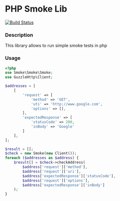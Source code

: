 # PHP Smoke Lib

[![Build Status](https://travis-ci.org/jhryniuk/php-smoke-lib.svg?branch=master)](https://travis-ci.org/jhryniuk/php-smoke-lib)

### Description
This library allows to run simple smoke tests in php

### Usage

```php
<?php
use Smoke\Smoke\Smoke;
use GuzzleHttp\Client;

$addresses = [
    [
        'request' => [
            'method' => 'GET',
            'uti' => 'http://www.google.com',
            'options' => [],
        ],
        'expectedResponse' => [
            'statusCode' => 200,
            'inBody' => 'Google'
        ]
    ],
];

$result = [];
$check = new Smoke(new Client());
foreach ($addresses as $address) {
    $result[] = $check->checkAddress(
        $address['request']['method'],
        $address['request']['uri'],
        $address['expectedResponse']['statusCode'],
        $address['request']['options'],
        $address['expectedResponse']['inBody']
    );
}
```
